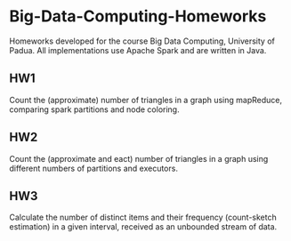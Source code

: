 # Big-Data-Computing-Homeworks
Homeworks developed for the course Big Data Computing, University of Padua. All implementations use Apache Spark and are written in Java.

## HW1
Count the (approximate) number of triangles in a graph using mapReduce, comparing spark partitions and node coloring.

## HW2
Count the (approximate and eact) number of triangles in a graph using different numbers of partitions and executors.

## HW3
Calculate the number of distinct items and their frequency (count-sketch estimation) in a given interval, received as an unbounded stream of data.
